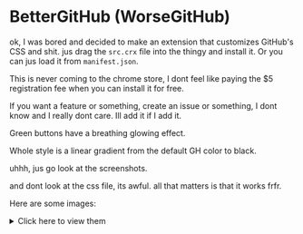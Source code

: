 # BetterGitHub (WorseGitHub)

ok, I was bored and decided to make an extension that customizes GitHub's CSS and shit. jus drag the `src.crx` file into the thingy and install it. Or you can jus load it from `manifest.json`.

This is never coming to the chrome store, I dont feel like paying the $5 registration fee when you can install it for free.

If you want a feature or something, create an issue or something, I dont know and I really dont care. Ill add it if I add it.

Green buttons have a breathing glowing effect.

Whole style is a linear gradient from the default GH color to black.

uhhh, jus go look at the screenshots.

and dont look at the css file, its awful.
all that matters is that it works frfr.

Here are some images:
<details>
<summary>Click here to view them</summary>
<br />
<img src="https://cdn.discordapp.com/attachments/1017863329156452494/1086107940274053190/image.png" />
<img src="https://cdn.discordapp.com/attachments/1017863329156452494/1086108140266848256/image.png" />
<img src="https://cdn.discordapp.com/attachments/1017863329156452494/1086108345586425917/image.png" />
<img src="https://cdn.discordapp.com/attachments/1017863329156452494/1086108475693740072/image.png" />
<img src="https://cdn.discordapp.com/attachments/1017863329156452494/1086108574889029743/image.png" />
<img src="https://cdn.discordapp.com/attachments/1017863329156452494/1086108702416846908/image.png" />
<img src="https://cdn.discordapp.com/attachments/1017863329156452494/1086108964502114456/breathingEffect.gif" />
<img src="https://cdn.discordapp.com/attachments/1017863329156452494/1086121824003305564/image.png" />
</details>